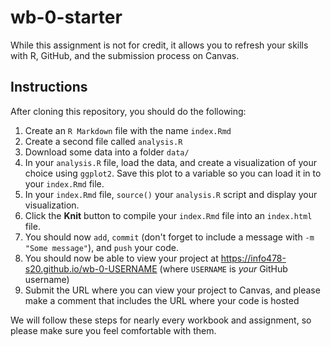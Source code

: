 # wb-0-starter
While this assignment is not for credit, it allows you to refresh your skills with R, GitHub, and the submission process on Canvas. 

## Instructions
After cloning this repository, you should do the following:
1. Create an `R Markdown` file with the name `index.Rmd`
2. Create a second file called `analysis.R`
3. Download some data into a folder `data/`
4. In your `analysis.R` file, load the data, and create a visualization of your choice using `ggplot2`. Save this plot to a variable so you can load it in to your `index.Rmd` file.
5. In your `index.Rmd` file, `source()` your `analysis.R` script and display your visualization. 
6. Click the **Knit** button to compile your `index.Rmd` file into an `index.html` file.
7. You should now `add`, `commit` (don't forget to include a message with `-m "Some message"`), and `push` your code.
8. You should now be able to view your project at https://info478-s20.github.io/wb-0-USERNAME (where `USERNAME` is _your_ GitHub username)
9. Submit the URL where you can view your project to Canvas, and please make a comment that includes the URL where your code is hosted

We will follow these steps for nearly every workbook and assignment, so please make sure you feel comfortable with them.

